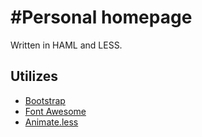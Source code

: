 #Personal homepage
=====================

Written in HAML and LESS.

## Utilizes

*   [Bootstrap](https://github.com/twbs/bootstrap)
*   [Font Awesome](https://github.com/FortAwesome/Font-Awesome)
*   [Animate.less](https://github.com/machito/animate.less)

